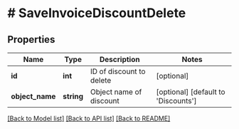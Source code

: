# # SaveInvoiceDiscountDelete

## Properties

Name | Type | Description | Notes
------------ | ------------- | ------------- | -------------
**id** | **int** | ID of discount to delete | [optional]
**object_name** | **string** | Object name of discount | [optional] [default to 'Discounts']

[[Back to Model list]](../../README.md#models) [[Back to API list]](../../README.md#endpoints) [[Back to README]](../../README.md)
